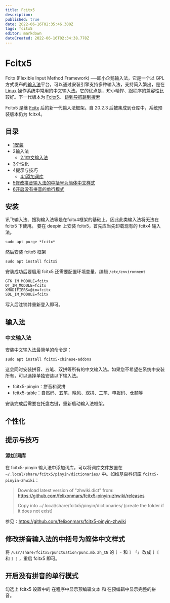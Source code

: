```yaml
---
title: Fcitx5
description: 
published: true
date: 2022-06-16T02:35:46.300Z
tags: fcitx5
editor: markdown
dateCreated: 2022-06-16T02:34:38.778Z
---
```


# Fcitx5

Fcitx (Flexible Input Method Framework) ──即小企鹅输入法，它是一个以 GPL 方式发布的[输入法](http://old.deepin.wiki/index.php?title=输入法)平台，可以通过安装引擎支持多种输入法，支持简入繁出，是在 [Linux](http://old.deepin.wiki/index.php?title=Linux) 操作系统中常用的中文输入法。它的优点是，短小精悍、跟程序的兼容性比较好。下一代版本为 [Fcitx5](http://old.deepin.wiki/index.php?title=Fcitx5)。
[跳到导航](http://old.deepin.wiki/index.php?title=Fcitx5#mw-head)[跳到搜索](http://old.deepin.wiki/index.php?title=Fcitx5#searchInput)

Fcitx5 是继 [Fcitx](http://old.deepin.wiki/index.php?title=Fcitx) 后的新一代输入法框架。自 20.2.3 后被集成到仓库中，系统预装版本仍为 fcitx4。

## 目录



- [1安装](http://old.deepin.wiki/index.php?title=Fcitx5#.E5.AE.89.E8.A3.85)
- 2输入法
  - [2.1中文输入法](http://old.deepin.wiki/index.php?title=Fcitx5#.E4.B8.AD.E6.96.87.E8.BE.93.E5.85.A5.E6.B3.95)
- [3个性化](http://old.deepin.wiki/index.php?title=Fcitx5#.E4.B8.AA.E6.80.A7.E5.8C.96)
- 4提示与技巧
  - [4.1添加词库](http://old.deepin.wiki/index.php?title=Fcitx5#.E6.B7.BB.E5.8A.A0.E8.AF.8D.E5.BA.93)
- [5修改拼音输入法的中括号为简体中文样式](http://old.deepin.wiki/index.php?title=Fcitx5#.E4.BF.AE.E6.94.B9.E6.8B.BC.E9.9F.B3.E8.BE.93.E5.85.A5.E6.B3.95.E7.9A.84.E4.B8.AD.E6.8B.AC.E5.8F.B7.E4.B8.BA.E7.AE.80.E4.BD.93.E4.B8.AD.E6.96.87.E6.A0.B7.E5.BC.8F)
- [6开启没有拼音的单行模式](http://old.deepin.wiki/index.php?title=Fcitx5#.E5.BC.80.E5.90.AF.E6.B2.A1.E6.9C.89.E6.8B.BC.E9.9F.B3.E7.9A.84.E5.8D.95.E8.A1.8C.E6.A8.A1.E5.BC.8F)

## 安装

讯飞输入法、搜狗输入法等是在fcitx4框架的基础上，因此此类输入法将无法在 fcitx5 下使用。
要在 deepin 上安装 fcitx5，首先应当先卸载现有的 fcitx4 输入法。

```
sudo apt purge *fcitx*
```

然后安装 fcitx5 框架

```
sudo apt install fcitx5
```

安装成功后要启用 fcitx5 还需要配置环境变量，编辑 `/etc/environment`

```
GTK_IM_MODULE=fcitx
QT_IM_MODULE=fcitx
XMODIFIERS=@im=fcitx
SDL_IM_MODULE=fcitx
```

写入后注销并重新登入即可。

## 输入法

### 中文输入法

安装中文输入法最简单的命令是：

```
sudo apt install fcitx5-chinese-addons
```

这会同时安装拼音、五笔、双拼等所有的中文输入法。如果您不希望在系统中安装所有，可以选择单独安装以下输入法。

- fcitx5-pinyin：拼音和双拼
- fcitx5-table：自然码、五笔、晚风、双拼、二笔、电报码、仓颉等

安装完成后需要在托盘右键，重新启动输入法框架。

## 个性化

## 提示与技巧

### 添加词库

在 fcitx5-pinyin 输入法中添加词库，可以将词库文件放置在 `~/.local/share/fcitx5/pinyin/dictionaries/` 中。如维基百科词库 `fcitx5-pinyin-zhwiki`：

> Download latest version of "zhwiki.dict" from: https://github.com/felixonmars/fcitx5-pinyin-zhwiki/releases
>
> Copy into ~/.local/share/fcitx5/pinyin/dictionaries/ (create the folder if it does not exist)

参见：https://github.com/felixonmars/fcitx5-pinyin-zhwiki

## 修改拼音输入法的中括号为简体中文样式

将 `/usr/share/fcitx5/punctuation/punc.mb.zh_CN` 的 `[ ·` 和 `] 「」` 改成 `[ [` 和 `] ]` ，重启 fcitx5 即可。

## 开启没有拼音的单行模式

勾选上 fcitx5 设置中的 在程序中显示预编辑文本 和 在预编辑中显示完整的拼音。